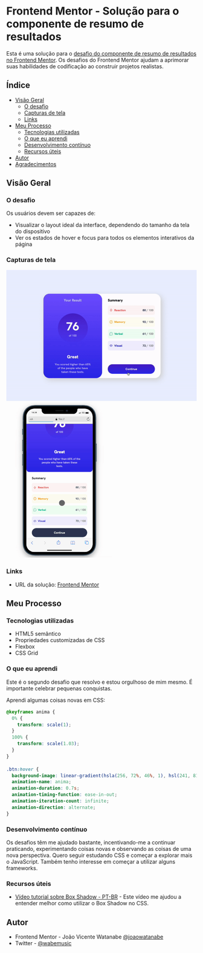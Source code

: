 # Frontend Mentor - Solução para o componente de resumo de resultados

Esta é uma solução para o [desafio do componente de resumo de resultados no Frontend Mentor](https://www.frontendmentor.io/challenges/results-summary-component-CE_K6s0maV). Os desafios do Frontend Mentor ajudam a aprimorar suas habilidades de codificação ao construir projetos realistas.

## Índice

- [Visão Geral](#visão-geral)
  - [O desafio](#o-desafio)
  - [Capturas de tela](#capturas-de-tela)
  - [Links](#links)
- [Meu Processo](#meu-processo)
  - [Tecnologias utilizadas](#tecnologias-utilizadas)
  - [O que eu aprendi](#o-que-eu-aprendi)
  - [Desenvolvimento contínuo](#desenvolvimento-contínuo)
  - [Recursos úteis](#recursos-úteis)
- [Autor](#autor)
- [Agradecimentos](#agradecimentos)

## Visão Geral

### O desafio

Os usuários devem ser capazes de:

- Visualizar o layout ideal da interface, dependendo do tamanho da tela do dispositivo
- Ver os estados de hover e focus para todos os elementos interativos da página

### Capturas de tela

![Web](result-summary-component/assets/screenshots/gif/web.gif)
![Mobile](result-summary-component/assets/screenshots/gif/mobile.gif)

### Links

- URL da solução: [Frontend Mentor](https://www.frontendmentor.io/solutions/results-summary-component-solution-with-animated-button-h9FaWOrDd6)

## Meu Processo

### Tecnologias utilizadas

- HTML5 semântico
- Propriedades customizadas de CSS
- Flexbox
- CSS Grid

### O que eu aprendi

Este é o segundo desafio que resolvo e estou orgulhoso de mim mesmo. É importante celebrar pequenas conquistas.

Aprendi algumas coisas novas em CSS:

```css
@keyframes anima {
  0% {
    transform: scale(1);
  }
  100% {
    transform: scale(1.03);
  }
}

.btn:hover {
  background-image: linear-gradient(hsla(256, 72%, 46%, 1), hsl(241, 81%, 54%));
  animation-name: anima;
  animation-duration: 0.7s;
  animation-timing-function: ease-in-out;
  animation-iteration-count: infinite;
  animation-direction: alternate;
}
```

### Desenvolvimento contínuo

Os desafios têm me ajudado bastante, incentivando-me a continuar praticando, experimentando coisas novas e observando as coisas de uma nova perspectiva. Quero seguir estudando CSS e começar a explorar mais o JavaScript. Também tenho interesse em começar a utilizar alguns frameworks.

### Recursos úteis

- [Vídeo tutorial sobre Box Shadow - PT-BR](https://www.youtube.com/watch?v=xrftarUZl44&t=302s&ab_channel=dpw) - Este vídeo me ajudou a entender melhor como utilizar o Box Shadow no CSS.

## Autor

- Frontend Mentor - João Vicente Watanabe [@joaowatanabe](https://www.frontendmentor.io/profile/joaowatanabe)
- Twitter - [@wabemusic](https://www.twitter.com/wabemusic)
